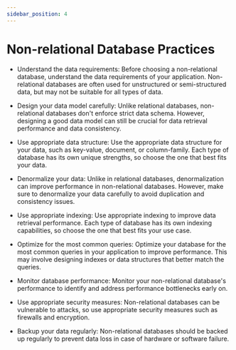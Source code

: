 ```yaml
---
sidebar_position: 4
---
```


# Non-relational Database Practices

- Understand the data requirements: Before choosing a non-relational database, understand the data requirements of your application. Non-relational databases are often used for unstructured or semi-structured data, but may not be suitable for all types of data.

- Design your data model carefully: Unlike relational databases, non-relational databases don't enforce strict data schema. However, designing a good data model can still be crucial for data retrieval performance and data consistency.

- Use appropriate data structure: Use the appropriate data structure for your data, such as key-value, document, or column-family. Each type of database has its own unique strengths, so choose the one that best fits your data.

- Denormalize your data: Unlike in relational databases, denormalization can improve performance in non-relational databases. However, make sure to denormalize your data carefully to avoid duplication and consistency issues.

- Use appropriate indexing: Use appropriate indexing to improve data retrieval performance. Each type of database has its own indexing capabilities, so choose the one that best fits your use case.

- Optimize for the most common queries: Optimize your database for the most common queries in your application to improve performance. This may involve designing indexes or data structures that better match the queries.

- Monitor database performance: Monitor your non-relational database's performance to identify and address performance bottlenecks early on.

- Use appropriate security measures: Non-relational databases can be vulnerable to attacks, so use appropriate security measures such as firewalls and encryption.

- Backup your data regularly: Non-relational databases should be backed up regularly to prevent data loss in case of hardware or software failure.
